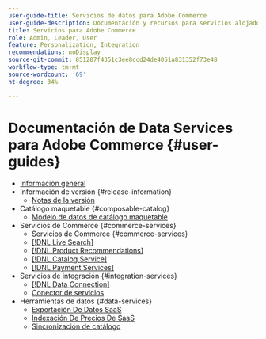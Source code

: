 ```yaml
---
user-guide-title: Servicios de datos para Adobe Commerce
user-guide-description: Documentación y recursos para servicios alojados que proporcionan funcionalidades ampliadas a Adobe Commerce y Magento Open Source.
title: Servicios para Adobe Commerce
role: Admin, Leader, User
feature: Personalization, Integration
recommendations: noDisplay
source-git-commit: 851287f4351c3ee8ccd24de4051a831352f73e48
workflow-type: tm+mt
source-wordcount: '69'
ht-degree: 34%

---
```


# Documentación de Data Services para Adobe Commerce {#user-guides}

- [Información general](home.md)
- Información de versión {#release-information}
   - [Notas de la versión](/help/landing/release-notes-all.md)
- Catálogo maquetable {#composable-catalog}
   - [Modelo de datos de catálogo maquetable](https://experienceleague.adobe.com/docs/commerce-merchant-services/catalog-data-model/overview.html)
- Servicios de Commerce {#commerce-services}
   - Servicios de Commerce {#commerce-services}
   - [[!DNL Live Search]](https://experienceleague.adobe.com/docs/commerce-merchant-services/live-search/overview.html)
   - [[!DNL Product Recommendations]](https://experienceleague.adobe.com/docs/commerce-merchant-services/product-recommendations/guide-overview.html)
   - [[!DNL Catalog Service]](https://experienceleague.adobe.com/docs/commerce-merchant-services/catalog-service/guide-overview.html)
   - [[!DNL Payment Services]](https://experienceleague.adobe.com/docs/commerce-merchant-services/payment-services/guide-overview.html)
- Servicios de integración {#integration-services}
   - [[!DNL Data Connection]](https://experienceleague.adobe.com/docs/commerce-merchant-services/data-connection/overview.html)
   - [Conector de servicios](/help/landing/saas.md)
- Herramientas de datos {#data-services}
   - [Exportación De Datos SaaS](https://experienceleague.adobe.com/docs/commerce-merchant-services/saas-data-export/overview.html)
   - [Indexación De Precios De SaaS](https://experienceleague.adobe.com/docs/commerce-merchant-services/price-indexer/price-indexing.html)
   - [Sincronización de catálogo](/help/landing/catalog-sync.md)






